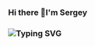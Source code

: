 ### Hi there 👋I'm Sergey
### ![Typing SVG](https://readme-typing-svg.herokuapp.com?color=%2336BCF7&lines=Computer+science+student)


